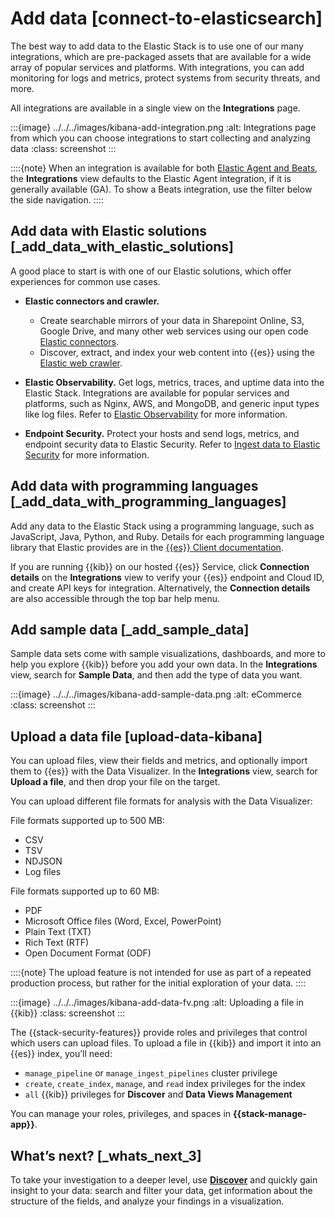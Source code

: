 # Add data [connect-to-elasticsearch]

The best way to add data to the Elastic Stack is to use one of our many integrations, which are pre-packaged assets that are available for a wide array of popular services and platforms. With integrations, you can add monitoring for logs and metrics, protect systems from security threats, and more.

All integrations are available in a single view on the **Integrations** page.

:::{image} ../../../images/kibana-add-integration.png
:alt: Integrations page from which you can choose integrations to start collecting and analyzing data
:class: screenshot
:::

::::{note}
When an integration is available for both [Elastic Agent and Beats](../../../manage-data/ingest/tools.md), the **Integrations** view defaults to the Elastic Agent integration, if it is generally available (GA). To show a Beats integration, use the filter below the side navigation.
::::



## Add data with Elastic solutions [_add_data_with_elastic_solutions]

A good place to start is with one of our Elastic solutions, which offer experiences for common use cases.

* **Elastic connectors and crawler.**

    * Create searchable mirrors of your data in Sharepoint Online, S3, Google Drive, and many other web services using our open code [Elastic connectors](https://www.elastic.co/guide/en/elasticsearch/reference/current/es-connectors.html).
    * Discover, extract, and index your web content into {{es}} using the [Elastic web crawler](https://www.elastic.co/guide/en/enterprise-search/current/crawler.html).

* **Elastic Observability.** Get logs, metrics, traces, and uptime data into the Elastic Stack. Integrations are available for popular services and platforms, such as Nginx, AWS, and MongoDB, and generic input types like log files. Refer to [Elastic Observability](../../../solutions/observability/get-started/what-is-elastic-observability.md) for more information.
* **Endpoint Security.** Protect your hosts and send logs, metrics, and endpoint security data to Elastic Security. Refer to [Ingest data to Elastic Security](../../../solutions/security/get-started/ingest-data-to-elastic-security.md) for more information.


## Add data with programming languages [_add_data_with_programming_languages]

Add any data to the Elastic Stack using a programming language, such as JavaScript, Java, Python, and Ruby. Details for each programming language library that Elastic provides are in the [{{es}} Client documentation](https://www.elastic.co/guide/en/elasticsearch/client/index.html).

If you are running {{kib}} on our hosted {{es}} Service, click **Connection details** on the **Integrations** view to verify your {{es}} endpoint and Cloud ID, and create API keys for integration. Alternatively, the **Connection details** are also accessible through the top bar help menu.


## Add sample data [_add_sample_data]

Sample data sets come with sample visualizations, dashboards, and more to help you explore {{kib}} before you add your own data. In the **Integrations** view, search for **Sample Data**, and then add the type of data you want.

:::{image} ../../../images/kibana-add-sample-data.png
:alt: eCommerce
:class: screenshot
:::


## Upload a data file [upload-data-kibana]

You can upload files, view their fields and metrics, and optionally import them to {{es}} with the Data Visualizer. In the **Integrations** view, search for **Upload a file**, and then drop your file on the target.

You can upload different file formats for analysis with the Data Visualizer:

File formats supported up to 500 MB:

* CSV
* TSV
* NDJSON
* Log files

File formats supported up to 60 MB:

* PDF
* Microsoft Office files (Word, Excel, PowerPoint)
* Plain Text (TXT)
* Rich Text (RTF)
* Open Document Format (ODF)

::::{note}
The upload feature is not intended for use as part of a repeated production process, but rather for the initial exploration of your data.
::::


:::{image} ../../../images/kibana-add-data-fv.png
:alt: Uploading a file in {{kib}}
:class: screenshot
:::

The {{stack-security-features}} provide roles and privileges that control which users can upload files. To upload a file in {{kib}} and import it into an {{es}} index, you’ll need:

* `manage_pipeline` or `manage_ingest_pipelines` cluster privilege
* `create`, `create_index`, `manage`, and `read` index privileges for the index
* `all` {{kib}} privileges for **Discover** and **Data Views Management**

You can manage your roles, privileges, and spaces in **{{stack-manage-app}}**.


## What’s next? [_whats_next_3]

To take your investigation to a deeper level, use [**Discover**](../../../explore-analyze/discover.md) and quickly gain insight to your data: search and filter your data, get information about the structure of the fields, and analyze your findings in a visualization.
